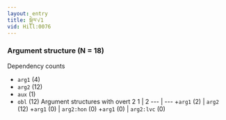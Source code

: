 ```yaml
---
layout: entry
title: སྐྱེལ་√1
vid: Hill:0076
---
```

### Argument structure (N = 18)
Dependency counts
* `arg1` (4)
* `arg2` (12)
* `aux` (1)
* `obl` (12)
Argument structures with overt 2
1 | 2
--- | ---
+`arg1` (2) | `arg2` (12)
+`arg1` (0) | `arg2:hon` (0)
+`arg1` (0) | `arg2:lvc` (0)
